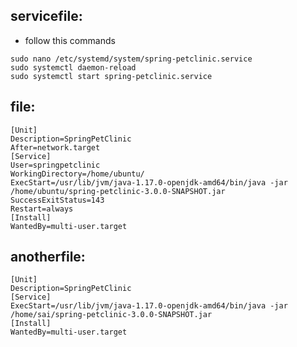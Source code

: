 servicefile:
-----------
 * follow this commands 

```
sudo nano /etc/systemd/system/spring-petclinic.service
sudo systemctl daemon-reload
sudo systemctl start spring-petclinic.service
```
file:
----

```
[Unit]
Description=SpringPetClinic
After=network.target
[Service]
User=springpetclinic
WorkingDirectory=/home/ubuntu/
ExecStart=/usr/lib/jvm/java-1.17.0-openjdk-amd64/bin/java -jar  /home/ubuntu/spring-petclinic-3.0.0-SNAPSHOT.jar
SuccessExitStatus=143
Restart=always
[Install]
WantedBy=multi-user.target
```
anotherfile:
-----------

```
[Unit]
Description=SpringPetClinic
[Service]
ExecStart=/usr/lib/jvm/java-1.17.0-openjdk-amd64/bin/java -jar  /home/sai/spring-petclinic-3.0.0-SNAPSHOT.jar
[Install]
WantedBy=multi-user.target
```